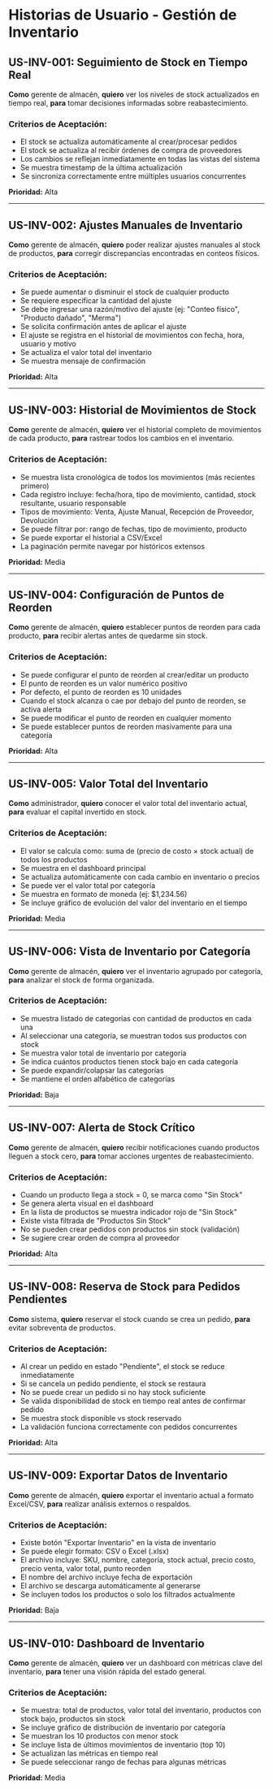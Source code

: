 # Historias de Usuario - Gestión de Inventario

## US-INV-001: Seguimiento de Stock en Tiempo Real
**Como** gerente de almacén,
**quiero** ver los niveles de stock actualizados en tiempo real,
**para** tomar decisiones informadas sobre reabastecimiento.

### Criterios de Aceptación:
- El stock se actualiza automáticamente al crear/procesar pedidos
- El stock se actualiza al recibir órdenes de compra de proveedores
- Los cambios se reflejan inmediatamente en todas las vistas del sistema
- Se muestra timestamp de la última actualización
- Se sincroniza correctamente entre múltiples usuarios concurrentes

**Prioridad:** Alta

---

## US-INV-002: Ajustes Manuales de Inventario
**Como** gerente de almacén,
**quiero** poder realizar ajustes manuales al stock de productos,
**para** corregir discrepancias encontradas en conteos físicos.

### Criterios de Aceptación:
- Se puede aumentar o disminuir el stock de cualquier producto
- Se requiere especificar la cantidad del ajuste
- Se debe ingresar una razón/motivo del ajuste (ej: "Conteo físico", "Producto dañado", "Merma")
- Se solicita confirmación antes de aplicar el ajuste
- El ajuste se registra en el historial de movimientos con fecha, hora, usuario y motivo
- Se actualiza el valor total del inventario
- Se muestra mensaje de confirmación

**Prioridad:** Alta

---

## US-INV-003: Historial de Movimientos de Stock
**Como** gerente de almacén,
**quiero** ver el historial completo de movimientos de cada producto,
**para** rastrear todos los cambios en el inventario.

### Criterios de Aceptación:
- Se muestra lista cronológica de todos los movimientos (más recientes primero)
- Cada registro incluye: fecha/hora, tipo de movimiento, cantidad, stock resultante, usuario responsable
- Tipos de movimiento: Venta, Ajuste Manual, Recepción de Proveedor, Devolución
- Se puede filtrar por: rango de fechas, tipo de movimiento, producto
- Se puede exportar el historial a CSV/Excel
- La paginación permite navegar por históricos extensos

**Prioridad:** Media

---

## US-INV-004: Configuración de Puntos de Reorden
**Como** gerente de almacén,
**quiero** establecer puntos de reorden para cada producto,
**para** recibir alertas antes de quedarme sin stock.

### Criterios de Aceptación:
- Se puede configurar el punto de reorden al crear/editar un producto
- El punto de reorden es un valor numérico positivo
- Por defecto, el punto de reorden es 10 unidades
- Cuando el stock alcanza o cae por debajo del punto de reorden, se activa alerta
- Se puede modificar el punto de reorden en cualquier momento
- Se puede establecer puntos de reorden masivamente para una categoría

**Prioridad:** Alta

---

## US-INV-005: Valor Total del Inventario
**Como** administrador,
**quiero** conocer el valor total del inventario actual,
**para** evaluar el capital invertido en stock.

### Criterios de Aceptación:
- El valor se calcula como: suma de (precio de costo × stock actual) de todos los productos
- Se muestra en el dashboard principal
- Se actualiza automáticamente con cada cambio en inventario o precios
- Se puede ver el valor total por categoría
- Se muestra en formato de moneda (ej: $1,234.56)
- Se incluye gráfico de evolución del valor del inventario en el tiempo

**Prioridad:** Media

---

## US-INV-006: Vista de Inventario por Categoría
**Como** gerente de almacén,
**quiero** ver el inventario agrupado por categoría,
**para** analizar el stock de forma organizada.

### Criterios de Aceptación:
- Se muestra listado de categorías con cantidad de productos en cada una
- Al seleccionar una categoría, se muestran todos sus productos con stock
- Se muestra valor total de inventario por categoría
- Se indica cuántos productos tienen stock bajo en cada categoría
- Se puede expandir/colapsar las categorías
- Se mantiene el orden alfabético de categorías

**Prioridad:** Baja

---

## US-INV-007: Alerta de Stock Crítico
**Como** gerente de almacén,
**quiero** recibir notificaciones cuando productos lleguen a stock cero,
**para** tomar acciones urgentes de reabastecimiento.

### Criterios de Aceptación:
- Cuando un producto llega a stock = 0, se marca como "Sin Stock"
- Se genera alerta visual en el dashboard
- En la lista de productos se muestra indicador rojo de "Sin Stock"
- Existe vista filtrada de "Productos Sin Stock"
- No se pueden crear pedidos con productos sin stock (validación)
- Se sugiere crear orden de compra al proveedor

**Prioridad:** Alta

---

## US-INV-008: Reserva de Stock para Pedidos Pendientes
**Como** sistema,
**quiero** reservar el stock cuando se crea un pedido,
**para** evitar sobreventa de productos.

### Criterios de Aceptación:
- Al crear un pedido en estado "Pendiente", el stock se reduce inmediatamente
- Si se cancela un pedido pendiente, el stock se restaura
- No se puede crear un pedido si no hay stock suficiente
- Se valida disponibilidad de stock en tiempo real antes de confirmar pedido
- Se muestra stock disponible vs stock reservado
- La validación funciona correctamente con pedidos concurrentes

**Prioridad:** Alta

---

## US-INV-009: Exportar Datos de Inventario
**Como** gerente de almacén,
**quiero** exportar el inventario actual a formato Excel/CSV,
**para** realizar análisis externos o respaldos.

### Criterios de Aceptación:
- Existe botón "Exportar Inventario" en la vista de inventario
- Se puede elegir formato: CSV o Excel (.xlsx)
- El archivo incluye: SKU, nombre, categoría, stock actual, precio costo, precio venta, valor total, punto reorden
- El nombre del archivo incluye fecha de exportación
- El archivo se descarga automáticamente al generarse
- Se incluyen todos los productos o solo los filtrados actualmente

**Prioridad:** Baja

---

## US-INV-010: Dashboard de Inventario
**Como** gerente de almacén,
**quiero** ver un dashboard con métricas clave del inventario,
**para** tener una visión rápida del estado general.

### Criterios de Aceptación:
- Se muestra: total de productos, valor total del inventario, productos con stock bajo, productos sin stock
- Se incluye gráfico de distribución de inventario por categoría
- Se muestran los 10 productos con menor stock
- Se incluye lista de últimos movimientos de inventario (top 10)
- Se actualizan las métricas en tiempo real
- Se puede seleccionar rango de fechas para algunas métricas

**Prioridad:** Media
